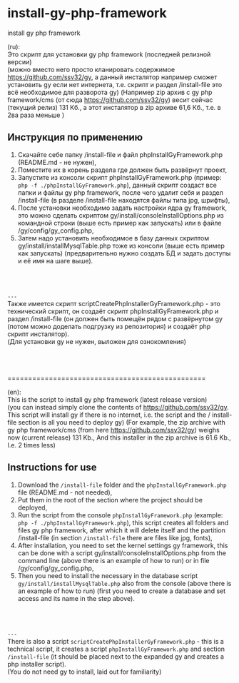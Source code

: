 # install-gy-php-framework<br/>
install gy php framework<br/>

(ru):<br/>
Это скрипт для установки gy php framework (последней релизной версии)<br/>
(можно вместо него просто кланировать содержимое https://github.com/ssv32/gy, а данный инсталятор например сможет установить gy если нет интернета, т.е. скрипт и раздел /install-file это всё необходимое для разворота gy)
(Например zip архив с gy php framework/cms (от сюда  https://github.com/ssv32/gy) весит сейчас (текущий релиз) 131 Кб., а этот инсталятор в zip архиве 61,6 Кб., т.е. в 2ва раза меньше )
<br/>

## Инструкция по применению
1. Cкачайте себе папку /install-file и файл phpInstallGyFramework.php (README.md - не нужен), <br/>
2. Поместите их в корень раздела где должен быть развёрнут проект,<br/>
3. Запустите из консоли скрипт phpInstallGyFramework.php (пример: `php -f ./phpInstallGyFramework.php`), данный скрипт создаст все папки и файлы gy php framework, после чего удалит себя и раздел /install-file (в разделе /install-file находятся файлы типа jpg, шрифты),<br/>
4. После установки необходимо задать настройки ядра gy framework, это можно сделать скриптом gy/install/consoleInstallOptions.php из командной строки (выше есть пример как запускать) или в файле /gy/config/gy_config.php, <br/>
5. Затем надо установить необходимое в базу данных скриптом gy/install/installMysqlTable.php тоже из консоли  (выше есть пример как запускать) (предварительно нужно создать БД и задать доступы и её имя на шаге выше). <br/>
<br/><br/><br/>

`---`<br/>
Также имеется скрипт scriptCreatePhpInstallerGyFramework.php - это технический скрипт, он создаёт скрипт phpInstallGyFramework.php и раздел /install-file (он должен быть помещён рядом с развёрнутом gy (потом можно доделать подгрузку из репозитория) и создаёт php скрипт инсталятор). 
<br/>(Для установки gy не нужен, выложен для ознокомления)<br/>
<br/><br/><br/>




================================================

(en):<br/>
This is the script to install gy php framework (latest release version)<br/>
(you can instead simply clone the contents of https://github.com/ssv32/gy. This script will install gy if there is no internet, i.e. the script and the / install-file section is all you need to deploy gy)
(For example, the zip archive with gy php framework/cms (from here https://github.com/ssv32/gy) weighs now (current release) 131 Kb., And this installer in the zip archive is 61.6 Kb., I.e. 2 times less)
<br/>

## Instructions for use
1. Download the `/install-file` folder and the `phpInstallGyFramework.php` file (README.md - not needed), <br/>
2. Put them in the root of the section where the project should be deployed,<br/>
3. Run the script from the console `phpInstallGyFramework.php` (example: `php -f ./phpInstallGyFramework.php`), this script creates all folders and files gy php framework, after which it will delete itself and the partition /install-file (in section `/install-file` there are files like jpg, fonts),<br/>
4. After installation, you need to set the kernel settings gy framework, this can be done with a script gy/install/consoleInstallOptions.php from the command line (above there is an example of how to run) or in file /gy/config/gy_config.php, <br/>
5. Then you need to install the necessary in the database script `gy/install/installMysqlTable.php` also from the console (above there is an example of how to run) (first you need to create a database and set access and its name in the step above). <br/>
<br/><br/><br/>

`---`<br/>
There is also a script `scriptCreatePhpInstallerGyFramework.php` - this is a technical script, it creates a script `phpInstallGyFramework.php` and section `/install-file` (it should be placed next to the expanded gy and creates a php installer script). 
<br/>
(You do not need gy to install, laid out for familiarity)




